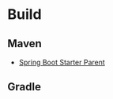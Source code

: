 # Build

## Maven

- [Spring Boot Starter Parent](https://www.cnblogs.com/nowin/p/16248369.html)

## Gradle

